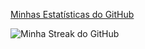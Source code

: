 <p align="center">
  
[Minhas Estatísticas do GitHub](https://github-readme-stats.vercel.app/api?username=FocaChu&show_icons=true&theme=radical)

![Minha Streak do GitHub](https://github-readme-streak-stats.demolab.com/?user=FocaChu&theme=radical)

</p>

